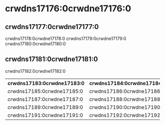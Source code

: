 # crwdns17176:0crwdne17176:0

## crwdns17177:0crwdne17177:0

crwdns17178:0crwdne17178:0 crwdns17179:0crwdne17179:0 crwdns17180:0crwdne17180:0

## crwdns17181:0crwdne17181:0

crwdns17182:0crwdne17182:0

<table>
  <tr>
    <th>crwdns17183:0crwdne17183:0</th>
    <th>crwdns17184:0crwdne17184:0</th>
  </tr>
  <tr>
    <td>crwdns17185:0crwdne17185:0</td>
    <td>crwdns17186:0crwdne17186:0</td>
  </tr>
  <tr>
    <td>crwdns17187:0crwdne17187:0</td>
    <td>crwdns17188:0crwdne17188:0</td>
  </tr>
  <tr>
    <td>crwdns17189:0crwdne17189:0</td>
    <td>crwdns17190:0crwdne17190:0</td>
  </tr>
  <tr>
    <td>crwdns17191:0crwdne17191:0</td>
    <td>crwdns17192:0crwdne17192:0</td>
  </tr>
</table>
